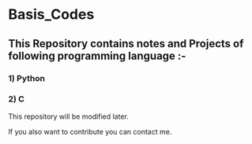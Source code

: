 # Basis_Codes

## This Repository contains notes and Projects of following programming language :-
### 1) Python
### 2) C 

This repository will be modified later.

If you also want to contribute you can contact me.
